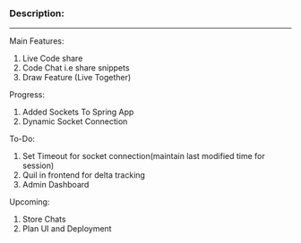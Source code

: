 ### Description:
<hr>

Main Features:
  1. Live Code share
  2. Code Chat i.e share snippets
  3. Draw Feature (Live Together)

Progress:
  1. Added Sockets To Spring App
  2. Dynamic Socket Connection

To-Do:
  1. Set Timeout for socket connection(maintain last modified time for session)
  2. Quil in frontend for delta tracking
  3. Admin Dashboard

Upcoming:
  1. Store Chats
  2. Plan UI and Deployment

